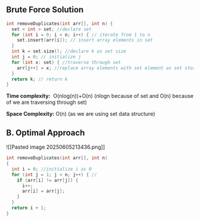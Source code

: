 
## Brute Force Solution

```cpp
int removeDuplicates(int arr[], int n) {
  set < int > set; //declare set
  for (int i = 0; i < n; i++) { // iterate from 1 to n
    set.insert(arr[i]); // insert array elements in set
  }
  int k = set.size(); //declare k as set size
  int j = 0; // initialize j
  for (int x: set) { //traverse through set 
    arr[j++] = x; //replace array elements with set element as set stores unique elements
  }
  return k; // return k
}
```

**Time complexity:**  O(nlog(n))+O(n) (nlogn because of set and O(n) because of we are traversing through set)

**Space Complexity:** O(n) (as we are using set data structure)

## B. Optimal Approach

![[Pasted image 20250605213436.png]]

```cpp
int removeDuplicates(int arr[], int n)
{
  int i = 0; //initialize i as 0
  for (int j = 1; j < n; j++) { // 
    if (arr[i] != arr[j]) {
      i++;
      arr[i] = arr[j];
    }
  }
  return i + 1;
}
```